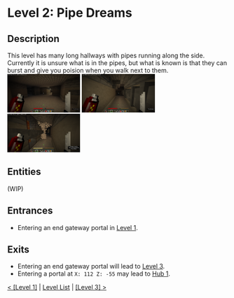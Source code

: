 # Level 2: Pipe Dreams

## Description
This level has many long hallways with pipes running along the side. Currently it is unsure what is in the pipes, but what is known is that they can burst and give you poision when you walk next to them.<br/>
<img src="./img/Level_2_0.png" width="33%" />
<img src="./img/Level_2_1.png" width="33%" />
<img src="./img/Level_2_bursting.png" width="33%" title="Bursting pipe" />

## Entities
(WIP)

## Entrances
* Entering an end gateway portal in <a href="./Level_1.md">Level 1</a>.

## Exits
* Entering an end gateway portal will lead to <a href="./Level_3.md">Level 3</a>.
* Entering a portal at `X: 112 Z: -55` may lead to <a href="../hubs/Hub_1.md">Hub 1</a>.

<a href="./Level_1.md">< [Level 1]</a> | <a href="./Levels.md">Level List</a> | <a href="./Level_3.md">[Level 3] ></a>